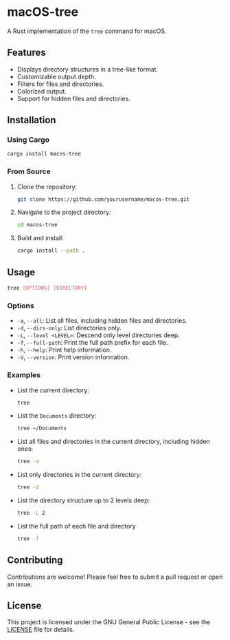 # macOS-tree

A Rust implementation of the `tree` command for macOS.

## Features

-   Displays directory structures in a tree-like format.
-   Customizable output depth.
-   Filters for files and directories.
-   Colorized output.
-   Support for hidden files and directories.

## Installation

### Using Cargo

```bash
cargo install macos-tree
```

### From Source

1.  Clone the repository:

    ```bash
    git clone https://github.com/yourusername/macos-tree.git
    ```

2.  Navigate to the project directory:

    ```bash
    cd macos-tree
    ```

3.  Build and install:

    ```bash
    cargo install --path .
    ```

## Usage

```bash
tree [OPTIONS] [DIRECTORY]
```

### Options

-   `-a`, `--all`: List all files, including hidden files and directories.
-   `-d`, `--dirs-only`: List directories only.
-   `-L`, `--level <LEVEL>`: Descend only level directories deep.
-   `-f`, `--full-path`: Print the full path prefix for each file.
-   `-h`, `--help`: Print help information.
-   `-V`, `--version`: Print version information.

### Examples

-   List the current directory:

    ```bash
    tree
    ```

-   List the `Documents` directory:

    ```bash
    tree ~/Documents
    ```

-   List all files and directories in the current directory, including hidden ones:

    ```bash
    tree -a
    ```

-   List only directories in the current directory:

    ```bash
    tree -d
    ```

-   List the directory structure up to 2 levels deep:

    ```bash
    tree -L 2
    ```

- List the full path of each file and directory

    ```bash
    tree -f
    ```

## Contributing

Contributions are welcome! Please feel free to submit a pull request or open an issue.

## License

This project is licensed under the GNU General Public License - see the [LICENSE](LICENSE) file for details.
